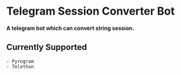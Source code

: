 # **Telegram Session Converter Bot**

 **A telegram bot which can convert string session.**

## **Currently Supported**

    - Pyrogram
    - Telethon
